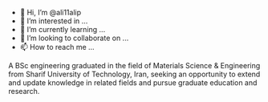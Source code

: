 - 👋 Hi, I’m @ali11alip
- 👀 I’m interested in ...
- 🌱 I’m currently learning ...
- 💞️ I’m looking to collaborate on ...
- 📫 How to reach me ...

<!---
ali11alip/ali11alip is a ✨ special ✨ repository because its `README.md` (this file) appears on your GitHub profile.
You can click the Preview link to take a look at your changes.
--->
A BSc engineering graduated in the field of Materials Science & Engineering from Sharif University of Technology, Iran, seeking an opportunity to extend and update knowledge in related fields and pursue graduate education and research.
